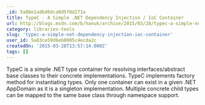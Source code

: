 ```yaml
---
_id: 5a88e1adbd6dca0d5f0d271a
title: TypeC - A Simple .NET Dependency Injection / IoC Container
url: http://blogs.msdn.com/b/hanuk/archive/2015/03/28/typec-a-simple-net-injection-ioc-container.aspx
category: libraries-tools
slug: 'typec-a-simple-net-dependency-injection-ioc-container'
user_id: 5a83ce59d6eb0005c4ecda2c
createdOn: '2015-03-28T13:57:14.000Z'
tags: []
---
```


TypeC is a simple .NET type container for resolving interfaces/abstract base classes to their concrete implementations. TypeC implements factory method for instantiating types. Only one container can exist in a given .NET AppDomain as it is a singleton implementation. Multiple concrete child types can be mapped to the same base class through namespace support.
